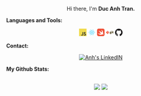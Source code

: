 
<p align="center">
  Hi there, I'm <b>Duc Anh Tran.</b>
</p>
<b>Languages and Tools:</b>
<p align="center">
  <code><img height="20" src="https://raw.githubusercontent.com/github/explore/80688e429a7d4ef2fca1e82350fe8e3517d3494d/topics/javascript/javascript.png"></code>
  <code><img height="20" src="https://raw.githubusercontent.com/github/explore/80688e429a7d4ef2fca1e82350fe8e3517d3494d/topics/react/react.png"></code>
  <code><img height="20" src="https://raw.githubusercontent.com/github/explore/80688e429a7d4ef2fca1e82350fe8e3517d3494d/topics/swift/swift.png"></code>
  <code><img height="20" src="https://raw.githubusercontent.com/github/explore/80688e429a7d4ef2fca1e82350fe8e3517d3494d/topics/git/git.png"></code>
  <code><img  height="20" alt="GitHub" src="https://raw.githubusercontent.com/github/explore/78df643247d429f6cc873026c0622819ad797942/topics/github/github.png" /></code>
</p>
<b>Contact:</b>
<p align="center">
   <a href="https://www.linkedin.com/in/duc-anh-tran-582329165/">
      <img alt="Anh's LinkedIN" width="22px" src="https://raw.githubusercontent.com/peterthehan/peterthehan/master/assets/linkedin.svg" />
   </a>
</p>
<b>My Github Stats:</b>
<br>
<br>
<p align = "center">
  <img src = "https://github-readme-stats.vercel.app/api?username=15110011&show_icons=true&theme=default&line_height=27">
  <img src = "https://github-readme-stats.vercel.app/api/top-langs/?username=15110011&hide=css,java,html&theme=default">
</p>



